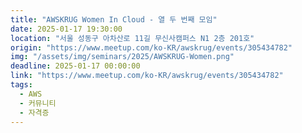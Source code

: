 ```yaml
---
title: "AWSKRUG Women In Cloud - 열 두 번째 모임"
date: 2025-01-17 19:30:00
location: "서울 성동구 아차산로 11길 무신사캠퍼스 N1 2층 201호"
origin: "https://www.meetup.com/ko-KR/awskrug/events/305434782"
img: "/assets/img/seminars/2025/AWSKRUG-Women.png"
deadline: 2025-01-17 00:00:00
link: "https://www.meetup.com/ko-KR/awskrug/events/305434782"
tags:
  - AWS
  - 커뮤니티
  - 자격증
---
```

